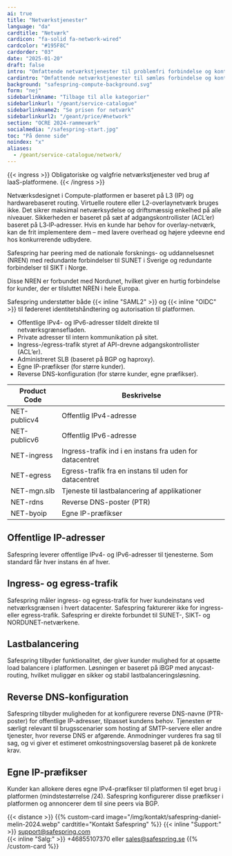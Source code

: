 ```yaml
---
ai: true
title: "Netværkstjenester"
language: "da"
cardtitle: "Netværk"
cardicon: "fa-solid fa-network-wired"
cardcolor: "#195F8C"
cardorder: "03"
date: "2025-01-20"
draft: false
intro: "Omfattende netværkstjenester til problemfri forbindelse og kontrol, herunder offentlige/private IP-adresser, sikker trafikstyring, belastningsudligning og avancerede muligheder for brugere i stor skala."
cardintro: "Omfattende netværkstjenester til sømløs forbindelse og kontrol."
background: "safespring-compute-background.svg"
form: "nej"
sidebarlinkname: "Tilbage til alle kategorier"
sidebarlinkurl: "/geant/service-catalogue"
sidebarlinkname2: "Se prisen for netværk"
sidebarlinkurl2: "/geant/price/#network"
section: "OCRE 2024-rammeværk"
socialmedia: "/safespring-start.jpg"
toc: "På denne side"
noindex: "x"
aliases:
  - /geant/service-catalogue/network/
---
```


{{< ingress >}}
Obligatoriske og valgfrie netværkstjenester ved brug af IaaS-platformene.
{{< /ingress >}}

Netværksdesignet i Compute-platformen er baseret på L3 (IP) og hardwarebaseret routing. Virtuelle routere eller L2-overlaynetværk bruges ikke. Det sikrer maksimal netværksydelse og driftsmæssig enkelhed på alle niveauer. Sikkerheden er baseret på sæt af adgangskontrollister (ACL’er) baseret på L3‑IP‑adresser. Hvis en kunde har behov for overlay-netværk, kan de frit implementere dem – med lavere overhead og højere ydeevne end hos konkurrerende udbydere.

Safespring har peering med de nationale forsknings- og uddannelsesnet (NREN) med redundante forbindelser til SUNET i Sverige og redundante forbindelser til SIKT i Norge.

Disse NREN er forbundet med Nordunet, hvilket giver en hurtig forbindelse for kunder, der er tilsluttet NREN i hele Europa.

Safespring understøtter både {{< inline "SAML2" >}} og {{< inline "OIDC" >}} til fødereret identitetshåndtering og autorisation til platformen.

- Offentlige IPv4- og IPv6-adresser tildelt direkte til netværksgrænsefladen.
- Private adresser til intern kommunikation på sitet.
- Ingress-/egress-trafik styret af API-drevne adgangskontrollister (ACL’er).
- Administreret SLB (baseret på BGP og haproxy).
- Egne IP-præfikser (for større kunder).
- Reverse DNS-konfiguration (for større kunder, egne præfikser).

| Product Code | Beskrivelse                                              |
| ------------ | -------------------------------------------------------- |
| NET-publicv4 | Offentlig IPv4-adresse                                   |
| NET-publicv6 | Offentlig IPv6-adresse                                   |
| NET-ingress  | Ingress-trafik ind i en instans fra uden for datacentret |
| NET-egress   | Egress-trafik fra en instans til uden for datacentret    |
| NET-mgn.slb  | Tjeneste til lastbalancering af applikationer            |
| NET-rdns     | Reverse DNS-poster (PTR)                                 |
| NET-byoip    | Egne IP-præfikser                                        |

## Offentlige IP-adresser

Safespring leverer offentlige IPv4- og IPv6-adresser til tjenesterne. Som standard får hver instans én af hver.

## Ingress- og egress-trafik

Safespring måler ingress- og egress-trafik for hver kundeinstans ved netværksgrænsen i hvert datacenter. Safespring fakturerer ikke for ingress- eller egress-trafik. Safespring er direkte forbundet til SUNET-, SIKT- og NORDUNET-netværkene.

## Lastbalancering

Safespring tilbyder funktionalitet, der giver kunder mulighed for at opsætte load balancere i platformen. Løsningen er baseret på iBGP med anycast-routing, hvilket muliggør en sikker og stabil lastbalanceringsløsning.

## Reverse DNS-konfiguration

Safespring tilbyder muligheden for at konfigurere reverse DNS-navne (PTR-poster) for offentlige IP-adresser, tilpasset kundens behov. Tjenesten er særligt relevant til brugsscenarier som hosting af SMTP-servere eller andre tjenester, hvor reverse DNS er afgørende. Anmodninger vurderes fra sag til sag, og vi giver et estimeret omkostningsoverslag baseret på de konkrete krav.

## Egne IP-præfikser

Kunder kan allokere deres egne IPv4-præfikser til platformen til eget brug i platformen (mindstestørrelse /24). Safespring konfigurerer disse præfikser i platformen og annoncerer dem til sine peers via BGP.

{{< distance >}}
{{% custom-card image="/img/kontakt/safespring-daniel-melin-2024.webp" cardtitle="Kontakt Safespring" %}}
{{< inline "Support:" >}} support@safespring.com  
{{< inline "Salg:" >}} +46855107370 eller sales@safespring.se
{{% /custom-card %}}
